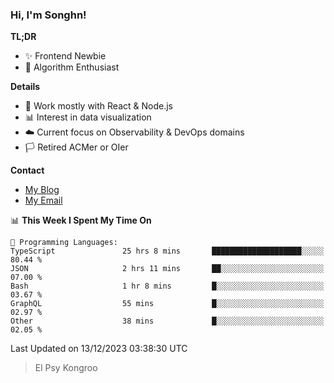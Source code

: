 ### Hi, I'm Songhn!

**TL;DR**

- ✨ Frontend Newbie
- 🎈 Algorithm Enthusiast

**Details**

- 🎯 Work mostly with React & Node.js
- 📊 Interest in data visualization
- ☁️ Current focus on Observability & DevOps domains
- 🏳️ Retired ACMer or OIer

**Contact**
- [My Blog](https://blog.songhn.com)
- [My Email](mailto:songhn233@gmail.com)

<!--START_SECTION:waka-->
📊 **This Week I Spent My Time On** 

```text
💬 Programming Languages: 
TypeScript               25 hrs 8 mins       ████████████████████░░░░░   80.44 % 
JSON                     2 hrs 11 mins       ██░░░░░░░░░░░░░░░░░░░░░░░   07.00 % 
Bash                     1 hr 8 mins         █░░░░░░░░░░░░░░░░░░░░░░░░   03.67 % 
GraphQL                  55 mins             █░░░░░░░░░░░░░░░░░░░░░░░░   02.97 % 
Other                    38 mins             █░░░░░░░░░░░░░░░░░░░░░░░░   02.05 % 
```


 Last Updated on 13/12/2023 03:38:30 UTC
<!--END_SECTION:waka-->

> El Psy Kongroo
